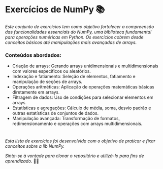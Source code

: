 # Exercícios de NumPy 📚

_Este conjunto de exercícios tem como objetivo fortalecer a compreensão das funcionalidades essenciais do NumPy, uma biblioteca fundamental para operações numéricas em Python. Os exercícios cobrem desde conceitos básicos até manipulações mais avançadas de arrays._

### Conteúdos abordados:

* Criação de arrays: Gerando arrays unidimensionais e multidimensionais com valores específicos ou aleatórios.
* Indexação e fatiamento: Seleção de elementos, fatiamento e manipulação de seções de arrays.
* Operações aritméticas: Aplicação de operações matemáticas básicas diretamente em arrays.
* Filtragem de dados: Uso de condições para selecionar elementos em arrays.
* Estatísticas e agregações: Cálculo de média, soma, desvio padrão e outras estatísticas de conjuntos de dados.
* Manipulação avançada: Transformação de formatos, redimensionamento e operações com arrays multidimensionais.

#
_Esta lista de exercícios foi desenvolvida com o objetivo de praticar e fixar conceitos sobre a lib NumPy._

_Sinta-se à vontade para clonar o repositório e utilizá-lo para fins de aprendizado._ 🚀💫
